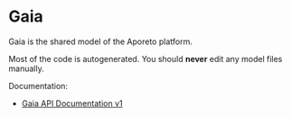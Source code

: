 # Gaia


Gaia is the shared model of the Aporeto platform.

Most of the code is autogenerated. You should **never** edit any model files manually.

Documentation:

- [Gaia API Documentation v1](v1/doc/documentation.md)
